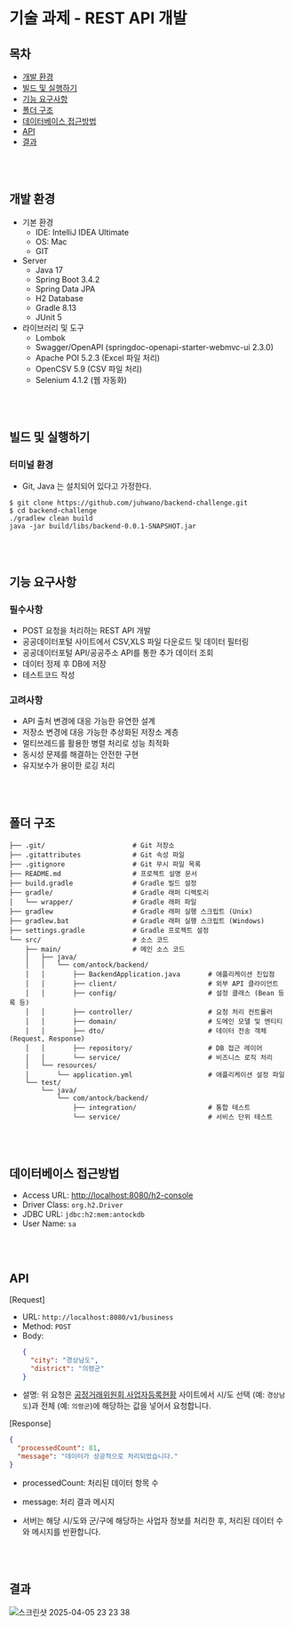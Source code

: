 # 기술 과제 - REST API 개발
## 목차
- [개발 환경](#개발-환경)
- [빌드 및 실행하기](#빌드-및-실행하기)
- [기능 요구사항](#기능-요구사항)
- [폴더 구조](#폴더-구조)
- [데이터베이스 접근방법](#데이터베이스-접근방법)
- [API](#api)
- [결과](#결과)

<br/><br/>

## 개발 환경
- 기본 환경
    - IDE: IntelliJ IDEA Ultimate
    - OS: Mac
    - GIT
- Server
    - Java 17
    - Spring Boot 3.4.2
    - Spring Data JPA
    - H2 Database
    - Gradle 8.13
    - JUnit 5
- 라이브러리 및 도구
    - Lombok
    - Swagger/OpenAPI (springdoc-openapi-starter-webmvc-ui 2.3.0)
    - Apache POI 5.2.3 (Excel 파일 처리)
    - OpenCSV 5.9 (CSV 파일 처리)
    - Selenium 4.1.2 (웹 자동화)

<br/><br/>

## 빌드 및 실행하기
### 터미널 환경
- Git, Java 는 설치되어 있다고 가정한다.

```
$ git clone https://github.com/juhwano/backend-challenge.git
$ cd backend-challenge
./gradlew clean build
java -jar build/libs/backend-0.0.1-SNAPSHOT.jar
```

<br/><br/>

## 기능 요구사항
### 필수사항
- POST 요청을 처리하는 REST API 개발
- 공공데이터포털 사이트에서 CSV,XLS 파일 다운로드 및 데이터 필터링
- 공공데이터포털 API/공공주소 API를 통한 추가 데이터 조회
- 데이터 정제 후 DB에 저장
- 테스트코드 작성
  
### 고려사항
- API 출처 변경에 대응 가능한 유연한 설계
- 저장소 변경에 대응 가능한 추상화된 저장소 계층
- 멀티쓰레드를 활용한 병렬 처리로 성능 최적화
- 동시성 문제를 해결하는 안전한 구현
- 유지보수가 용이한 로깅 처리


<br/><br/>

## 폴더 구조

```plaintext
├── .git/                      # Git 저장소
├── .gitattributes             # Git 속성 파일
├── .gitignore                 # Git 무시 파일 목록
├── README.md                  # 프로젝트 설명 문서
├── build.gradle               # Gradle 빌드 설정
├── gradle/                    # Gradle 래퍼 디렉토리
│   └── wrapper/               # Gradle 래퍼 파일
├── gradlew                    # Gradle 래퍼 실행 스크립트 (Unix)
├── gradlew.bat                # Gradle 래퍼 실행 스크립트 (Windows)
├── settings.gradle            # Gradle 프로젝트 설정
└── src/                       # 소스 코드
    ├── main/                  # 메인 소스 코드
    │   ├── java/
    │   │   └── com/antock/backend/
    │   │       ├── BackendApplication.java       # 애플리케이션 진입점
    │   │       ├── client/                       # 외부 API 클라이언트
    │   │       ├── config/                       # 설정 클래스 (Bean 등록 등)
    │   │       ├── controller/                   # 요청 처리 컨트롤러
    │   │       ├── domain/                       # 도메인 모델 및 엔티티
    │   │       ├── dto/                          # 데이터 전송 객체 (Request, Response)
    │   │       ├── repository/                   # DB 접근 레이어
    │   │       └── service/                      # 비즈니스 로직 처리
    │   └── resources/
    │       └── application.yml                   # 애플리케이션 설정 파일
    └── test/
        └── java/
            └── com/antock/backend/
                ├── integration/                  # 통합 테스트
                └── service/                      # 서비스 단위 테스트
```




<br/><br/>

## 데이터베이스 접근방법
- Access URL: [http://localhost:8080/h2-console](http://localhost:8080/h2-console)
- Driver Class: `org.h2.Driver`
- JDBC URL:  `jdbc:h2:mem:antockdb`
- User Name: `sa`

<br/><br/>

## API
[Request]
- URL: `http://localhost:8080/v1/business`
- Method: `POST`
- Body:
  ```json
  {
    "city": "경상남도",
    "district": "의령군"
  }
  ```
- 설명: 위 요청은 [공정거래위원회 사업자등록현황](https://www.ftc.go.kr/www/selectBizCommOpenList.do?key=255#n) 사이트에서 시/도 선택 (예: `경상남도`)과 전체 (예: `의령군`)에 해당하는 값을 넣어서 요청합니다.

[Response]
  ```json
  {
    "processedCount": 81,
    "message": "데이터가 성공적으로 처리되었습니다."
  }
  ```
  - processedCount: 처리된 데이터 항목 수
  - message: 처리 결과 메시지

- 서버는 해당 시/도와 군/구에 해당하는 사업자 정보를 처리한 후, 처리된 데이터 수와 메시지를 반환합니다.

<br/><br/>

## 결과
![스크린샷 2025-04-05 23 23 38](https://github.com/user-attachments/assets/908b89a2-110a-4ee6-ad87-dc2fadaea092)

